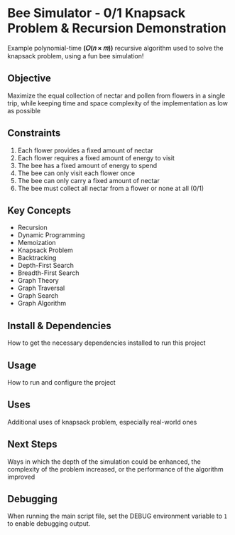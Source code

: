 # Bee Simulator - 0/1 Knapsack Problem & Recursion Demonstration

Example polynomial-time **(𝑂(𝑛 × 𝑚))**  recursive algorithm used to solve the knapsack problem, using a fun bee simulation!

## Objective
Maximize the equal collection of nectar and pollen from flowers in a single trip, while keeping time and space complexity of the implementation as low as possible

## Constraints
1. Each flower provides a fixed amount of nectar
2. Each flower requires a fixed amount of energy to visit
3. The bee has a fixed amount of energy to spend
4. The bee can only visit each flower once
5. The bee can only carry a fixed amount of nectar
6. The bee must collect all nectar from a flower or none at all (0/1)

## Key Concepts
- Recursion
- Dynamic Programming
- Memoization
- Knapsack Problem
- Backtracking
- Depth-First Search
- Breadth-First Search
- Graph Theory
- Graph Traversal
- Graph Search
- Graph Algorithm

## Install & Dependencies
How to get the necessary dependencies installed to run this project

## Usage
How to run and configure the project

## Uses
Additional uses of knapsack problem, especially real-world ones

## Next Steps
Ways in which the depth of the simulation could be enhanced, the complexity of the problem increased, or the performance of the algorithm improved

## Debugging
When running the main script file, set the DEBUG environment variable to `1` to enable debugging output.